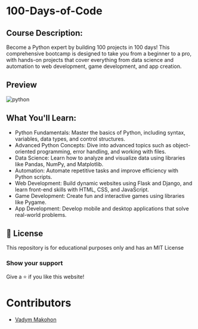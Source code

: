 # 100-Days-of-Code

## Course Description:
Become a Python expert by building 100 projects in 100 days! This comprehensive bootcamp is designed to take you from a beginner to a pro, with hands-on projects that cover everything from data science and automation to web development, game development, and app creation.

## Preview
![python](https://github.com/user-attachments/assets/6abc8f38-085d-4137-a5cb-049c42da7702)

## What You'll Learn:
- Python Fundamentals: Master the basics of Python, including syntax, variables, data types, and control structures.
- Advanced Python Concepts: Dive into advanced topics such as object-oriented programming, error handling, and working with files.
- Data Science: Learn how to analyze and visualize data using libraries like Pandas, NumPy, and Matplotlib.
- Automation: Automate repetitive tasks and improve efficiency with Python scripts.
- Web Development: Build dynamic websites using Flask and Django, and learn front-end skills with HTML, CSS, and JavaScript.
- Game Development: Create fun and interactive games using libraries like Pygame.
- App Development: Develop mobile and desktop applications that solve real-world problems.

## 📜 License
This repository is for educational purposes only and has an MIT License

### Show your support
Give a ⭐ if you like this website!

# Contributors
- [Vadym Makohon](https://github.com/VadymMakohon)

